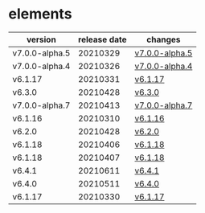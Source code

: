# elements	


|version|release date|changes|
|---|---|---|
|v7.0.0-alpha.5|20210329|[v7.0.0-alpha.5](./v7.0.0-alpha.5-20210329.md)|
|v7.0.0-alpha.4|20210326|[v7.0.0-alpha.4](./v7.0.0-alpha.4-20210326.md)|
|v6.1.17|20210331|[v6.1.17](./v6.1.17-20210331.md)|
|v6.3.0|20210428|[v6.3.0](./v6.3.0-20210428.md)|
|v7.0.0-alpha.7|20210413|[v7.0.0-alpha.7](./v7.0.0-alpha.7-20210413.md)|
|v6.1.16|20210310|[v6.1.16](./v6.1.16-20210310.md)|
|v6.2.0|20210428|[v6.2.0](./v6.2.0-20210428.md)|
|v6.1.18|20210406|[v6.1.18](./v6.1.18-20210406.md)|
|v6.1.18|20210407|[v6.1.18](./v6.1.18-20210407.md)|
|v6.4.1|20210611|[v6.4.1](./v6.4.1-20210611.md)|
|v6.4.0|20210511|[v6.4.0](./v6.4.0-20210511.md)|
|v6.1.17|20210330|[v6.1.17](./v6.1.17-20210330.md)|
